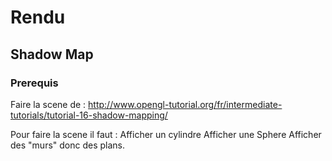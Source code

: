 

# Rendu

## Shadow Map

### Prerequis 

Faire la scene de : http://www.opengl-tutorial.org/fr/intermediate-tutorials/tutorial-16-shadow-mapping/

Pour faire la scene il faut : 
Afficher un cylindre
Afficher une Sphere
Afficher des "murs" donc des plans.



